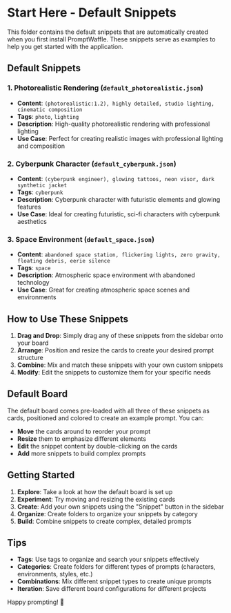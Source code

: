 # Start Here - Default Snippets

This folder contains the default snippets that are automatically created when you first install PromptWaffle. These snippets serve as examples to help you get started with the application.

## Default Snippets

### 1. **Photorealistic Rendering** (`default_photorealistic.json`)

- **Content**: `(photorealistic:1.2), highly detailed, studio lighting, cinematic composition`
- **Tags**: `photo`, `lighting`
- **Description**: High-quality photorealistic rendering with professional lighting
- **Use Case**: Perfect for creating realistic images with professional lighting and composition

### 2. **Cyberpunk Character** (`default_cyberpunk.json`)

- **Content**: `(cyberpunk engineer), glowing tattoos, neon visor, dark synthetic jacket`
- **Tags**: `cyberpunk`
- **Description**: Cyberpunk character with futuristic elements and glowing features
- **Use Case**: Ideal for creating futuristic, sci-fi characters with cyberpunk aesthetics

### 3. **Space Environment** (`default_space.json`)

- **Content**: `abandoned space station, flickering lights, zero gravity, floating debris, eerie silence`
- **Tags**: `space`
- **Description**: Atmospheric space environment with abandoned technology
- **Use Case**: Great for creating atmospheric space scenes and environments

## How to Use These Snippets

1. **Drag and Drop**: Simply drag any of these snippets from the sidebar onto your board
2. **Arrange**: Position and resize the cards to create your desired prompt structure
3. **Combine**: Mix and match these snippets with your own custom snippets
4. **Modify**: Edit the snippets to customize them for your specific needs

## Default Board

The default board comes pre-loaded with all three of these snippets as cards, positioned and colored to create an example prompt. You can:

- **Move** the cards around to reorder your prompt
- **Resize** them to emphasize different elements
- **Edit** the snippet content by double-clicking on the cards
- **Add** more snippets to build complex prompts

## Getting Started

1. **Explore**: Take a look at how the default board is set up
2. **Experiment**: Try moving and resizing the existing cards
3. **Create**: Add your own snippets using the "Snippet" button in the sidebar
4. **Organize**: Create folders to organize your snippets by category
5. **Build**: Combine snippets to create complex, detailed prompts

## Tips

- **Tags**: Use tags to organize and search your snippets effectively
- **Categories**: Create folders for different types of prompts (characters, environments, styles, etc.)
- **Combinations**: Mix different snippet types to create unique prompts
- **Iteration**: Save different board configurations for different projects

Happy prompting! 🎨
